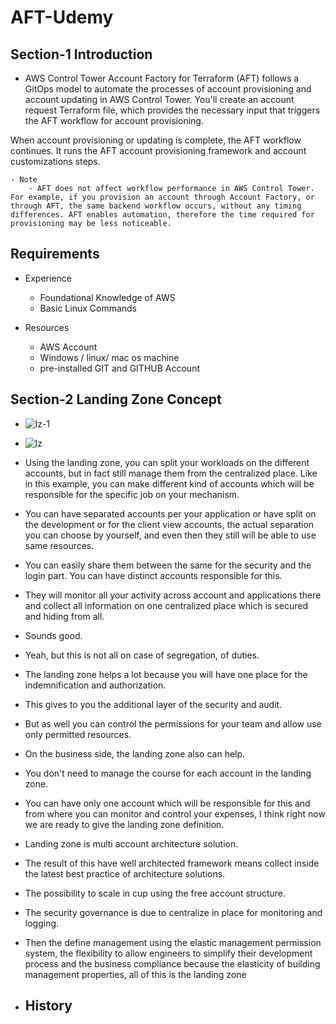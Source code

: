 # AFT-Udemy

## Section-1 Introduction

- AWS Control Tower Account Factory for Terraform (AFT) follows a GitOps model to automate the processes of account provisioning and account updating in AWS Control Tower. You'll create an account request Terraform file, which provides the necessary input that triggers the AFT workflow for account provisioning.

When account provisioning or updating is complete, the AFT workflow continues. It runs the AFT account provisioning framework and account customizations steps.

    - Note
        - AFT does not affect workflow performance in AWS Control Tower. For example, if you provision an account through Account Factory, or through AFT, the same backend workflow occurs, without any timing differences. AFT enables automation, therefore the time required for provisioning may be less noticeable.

## Requirements

- Experience

  - Foundational Knowledge of AWS
  - Basic Linux Commands

- Resources
  - AWS Account
  - Windows / linux/ mac os machine
  - pre-installed GIT and GITHUB Account

## Section-2 Landing Zone Concept

- ![lz-1](https://user-images.githubusercontent.com/57224583/221477458-22c73864-99f9-44e4-ace7-b526e1654a51.png)

- ![lz](https://user-images.githubusercontent.com/57224583/221477543-794ac104-dba7-4917-9981-02486586057e.png)

- Using the landing zone, you can split your workloads on the different accounts, but in fact still manage them from the centralized place. Like in this example, you can make different kind of accounts which will be responsible for the specific job on your mechanism.
- You can have separated accounts per your application or have split on the development or for the client view accounts, the actual separation you can choose by yourself, and even then they still will be able to use same resources.
- You can easily share them between the same for the security and the login part. You can have distinct accounts responsible for this.
- They will monitor all your activity across account and applications there and collect all information on one centralized place which is secured and hiding from all.
- Sounds good.

- Yeah, but this is not all on case of segregation, of duties.
- The landing zone helps a lot because you will have one place for the indemnification and authorization.
- This gives to you the additional layer of the security and audit.
- But as well you can control the permissions for your team and allow use only permitted resources.
- On the business side, the landing zone also can help.
- You don't need to manage the course for each account in the landing zone.
- You can have only one account which will be responsible for this and from where you can monitor and control your expenses, I think right now we are ready to give the landing zone definition.
- Landing zone is multi account architecture solution.
- The result of this have well architected framework means collect inside the latest best practice of architecture solutions.
- The possibility to scale in cup using the free account structure.
- The security governance is due to centralize in place for monitoring and logging.
- Then the define management using the elastic management permission system, the flexibility to allow engineers to simplify their development process and the business compliance because the elasticity of building management properties, all of this is the landing zone

- History
  -
